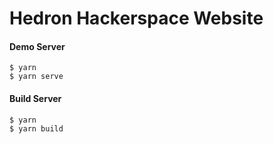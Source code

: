 # Hedron Hackerspace Website
 
#### Demo Server

```
$ yarn
$ yarn serve
```

#### Build Server

```
$ yarn
$ yarn build
```

